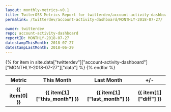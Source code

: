 ```yaml
---
layout: monthly-metrics-v0.1
title: TwiterOSS Metrics Report for twitterdev/account-activity-dashboard | MONTHLY-2018-07-27 | 2018-07-27
permalink: /twitterdev/account-activity-dashboard/MONTHLY-2018-07-27/

owner: twitterdev
repo: account-activity-dashboard
reportID: MONTHLY-2018-07-27
datestampThisMonth: 2018-07-27
datestampLastMonth: 2018-06-29
---
```


<table style="width: 100%">
    <tr>
        <th>Metric</th>
        <th>This Month</th>
        <th>Last Month</th>
        <th>+/-</th>
    </tr>
    {% for item in site.data["twitterdev"]["account-activity-dashboard"]["MONTHLY-2018-07-27"]["data"] %}
    <tr>
        <th>{{ item[0] }}</th>
        <th>{{ item[1]["this_month"] }}</th>
        <th>{{ item[1]["last_month"] }}</th>
        <th>{{ item[1]["diff"] }}</th>
    </tr>
    {% endfor %}
</table>

